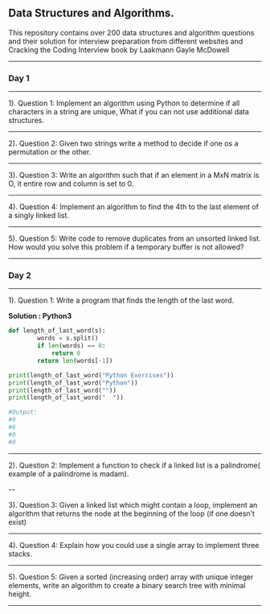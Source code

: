 ## **Data Structures and Algorithms.**

This repository contains over 200 data structures and algorithm questions and their solution for interview preparation from different websites and Cracking the Coding Interview book by  Laakmann Gayle McDowell

---
### **Day 1**
---

1). Question 1: Implement an algorithm using Python to determine if all characters in a string are unique, What if you can not use additional data structures. 

--- 

2). Question 2: Given two strings write a method to decide if one os a permutation or the other. 

--- 

3). Question 3: Write an algorithm such that if an element in a MxN matrix is O, it entire row and column is set to 0. 


--- 
4). Question 4: Implement an algorithm to find the 4th to the last element of a singly linked list. 


--- 

5). Question 5: Write code to remove duplicates from an unsorted linked list. How would you solve this problem if a temporary buffer is not allowed? 



--- 

### **Day 2**

---
1). Question 1: Write a program that finds the length of the last word.  

**Solution : Python3** 

```python 
def length_of_last_word(s):
        words = s.split()
        if len(words) == 0:
            return 0
        return len(words[-1])

print(length_of_last_word("Python Exercises"))
print(length_of_last_word("Python"))
print(length_of_last_word(""))
print(length_of_last_word("  "))

#Output: 
#9
#6
#0
#0

```
----

2). Question 2: Implement a function to check if a linked list is a palindrome( example of a palindrome is madam). 

-- 

3). Question 3:  Given a linked list which might contain a loop, implement an algorithm that returns the node at the beginning of the loop (if one doesn’t exist)  

---


4). Question 4: Explain how you could use a single array to implement three stacks. 


---

5). Question 5: Given a sorted (increasing order) array with unique integer elements, write an algorithm to create a binary search tree with minimal height. 

--- 












